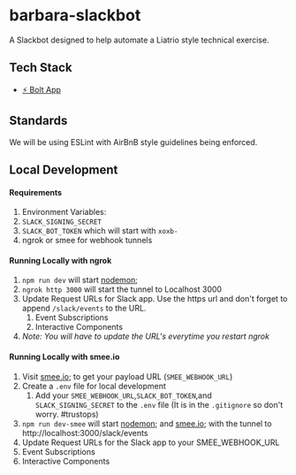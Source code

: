 # barbara-slackbot

A Slackbot designed to help automate a Liatrio style technical exercise. 

## Tech Stack
* [⚡️ Bolt App](https://slack.dev/bolt/tutorial/getting-started)

## Standards
We will be using ESLint with AirBnB style guidelines being enforced.

## Local Development 
#### Requirements
1. Environment Variables:
  1. `SLACK_SIGNING_SECRET`
  2. `SLACK_BOT_TOKEN` which will start with `xoxb-`
2. ngrok or smee for webhook tunnels

#### Running Locally with ngrok
1. `npm run dev` will start [nodemon](https://nodemon.io/);
2. `ngrok http 3000` will start the tunnel to Localhost 3000
3. Update Request URLs for Slack app. Use the https url and don't forget to append `/slack/events` to the URL.
   1. Event Subscriptions 
   2. Interactive Components
4. _Note: You will have to update the URL's everytime you restart ngrok_

#### Running Locally with smee.io
1. Visit [smee.io](https://smee.io/); to get your payload URL (`SMEE_WEBHOOK_URL`)
2. Create a `.env` file for local development
   1. Add your `SMEE_WEBHOOK_URL`,`SLACK_BOT_TOKEN`,and `SLACK_SIGNING_SECRET` to the `.env` file (It is in the `.gitignore` so don't worry. #trustops)
3. `npm run dev-smee` will start [nodemon](https://nodemon.io/); and [smee.io](https://smee.io/); with the tunnel to http://localhost:3000/slack/events
4. Update Request URLs for the Slack app to your SMEE_WEBHOOK_URL
  1. Event Subscriptions 
  2. Interactive Components




